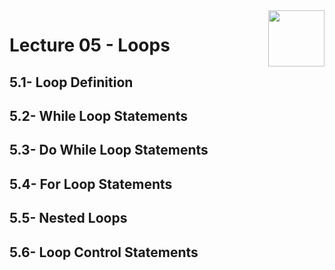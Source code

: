 <img align="right" width="90" height="90" src="https://github.com/cs-MohamedAyman/Computer-Science-Textbooks/blob/master/logos/cpp.jpg">

# Lecture 05 - Loops
## 5.1- Loop Definition
## 5.2- While Loop Statements
## 5.3- Do While Loop Statements
## 5.4- For Loop Statements
## 5.5- Nested Loops
## 5.6- Loop Control Statements

